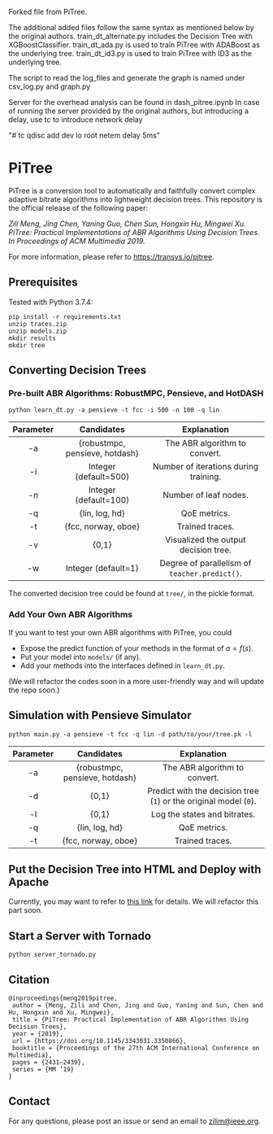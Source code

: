 Forked file from PiTree.

The additional added files follow the same syntax as mentioned below by the original authors. 
train_dt_alternate.py includes the Decision Tree with XGBoostClassifier. 
train_dt_ada.py is used to train PiTree with ADABoost as the underlying tree. 
train_dt_id3.py is used to train PiTree with ID3 as the underlying tree. 

The script to read the log_files and generate the graph is named under csv_log.py and graph.py

Server for the overhead analysis can be found in dash_pitree.ipynb 
In case of running the server provided by the original authors, but introducing a delay, use tc to introduce network delay 

"# tc qdisc add dev lo root netem delay 5ms"

# PiTree

PiTree is a conversion tool to automatically and faithfully convert complex adaptive bitrate algorithms into lightweight decision trees. This repository is the official release of the following paper:

*Zili Meng, Jing Chen, Yaning Guo, Chen Sun, Hongxin Hu, Mingwei Xu. PiTree: Practical Implementations of ABR Algorithms Using Decision Trees. In Proceedings of ACM Multimedia 2019.*

For more information, please refer to https://transys.io/pitree.

## Prerequisites

Tested with Python 3.7.4:

```console
pip install -r requirements.txt
unzip traces.zip
unzip models.zip
mkdir results
mkdir tree
```

## Converting Decision Trees

### Pre-built ABR Algorithms: RobustMPC, Pensieve, and HotDASH

```console
python learn_dt.py -a pensieve -t fcc -i 500 -n 100 -q lin
```

Parameter | Candidates | Explanation
:-: | :-: | :-:
-a | {robustmpc, pensieve, hotdash} | The ABR algorithm to convert.
-i | Integer (default=500) | Number of iterations during training.
-n | Integer (default=100) | Number of leaf nodes.
-q | {lin, log, hd} | QoE metrics.
-t | {fcc, norway, oboe} | Trained traces.
-v | {0,1} | Visualized the output decision tree.
-w | Integer (default=1) | Degree of parallelism of `teacher.predict()`.

The converted decision tree could be found at `tree/`, in the pickle format.

### Add Your Own ABR Algorithms

If you want to test your own ABR algorithms with PiTree, you could

- Expose the predict function of your methods in the format of $a=f(s)$.
- Put your model into `models/` (if any).
- Add your methods into the interfaces defined in `learn_dt.py`.

(We will refactor the codes soon in a more user-friendly way and will update the repo soon.)

## Simulation with Pensieve Simulator

```console
python main.py -a pensieve -t fcc -q lin -d path/to/your/tree.pk -l
```

Parameter | Candidates | Explanation
:-: | :-: | :-:
-a | {robustmpc, pensieve, hotdash} | The ABR algorithm to convert.
-d | {0,1} | Predict with the decision tree (`1`) or the original model (`0`).
-l | {0,1} | Log the states and bitrates.
-q | {lin, log, hd} | QoE metrics.
-t | {fcc, norway, oboe} | Trained traces.

## Put the Decision Tree into HTML and Deploy with Apache

Currently, you may want to refer to [this link](https://github.com/transys-project/metis/tree/master/case-deploy) for details. We will refactor this part soon.

## Start a Server with Tornado

```console
python server_tornado.py
```

## Citation

```text
@inproceedings{meng2019pitree,
 author = {Meng, Zili and Chen, Jing and Guo, Yaning and Sun, Chen and Hu, Hongxin and Xu, Mingwei},
 title = {PiTree: Practical Implementation of ABR Algorithms Using Decision Trees},
 year = {2019},
 url = {https://doi.org/10.1145/3343031.3350866},
 booktitle = {Proceedings of the 27th ACM International Conference on Multimedia},
 pages = {2431–2439},
 series = {MM ’19}
}
```

## Contact

For any questions, please post an issue or send an email to [zilim@ieee.org](mailto:zilim@ieee.org).
